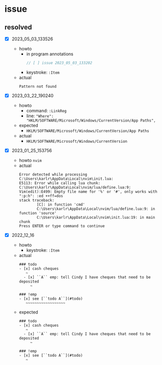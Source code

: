 # issue

## resolved

- [x] 2023_05_03_133526
  - howto
    - in program annotations
      ```cpp
      // [ ] issue 2023_05_03_133202
      ```
    - keystroke: ``:Item``
  - actual
    ```
    Pattern not found
    ```

- [x] 2023_03_22_190240
  - howto
    - command: ``:LinkReg``
    - line: ``"Where": "HKLM/SOFTWARE/Microsoft/Windows/CurrentVersion/App Paths",``
  - expected
    - ``HKLM/SOFTWARE/Microsoft/Windows/CurrentVersion/App Paths``
  - actual
    - ``HKLM/SOFTWARE/Microsoft/Windows/CurrentVersion``

- [x] 2023_01_25_153756
  - howto
    ``nvim``
  - actual
    ```
    Error detected while processing C:\Users\karlr\AppData\Local\nvim\init.lua:
    E5113: Error while calling lua chunk: C:\Users\karlr\AppData\Local\nvim/lua/define.lua:9: Vim(edit):E499: Empty file name for '%' or '#', only works with ":p:h": :ed ++ff=dos
    stack traceback:
            [C]: in function 'cmd'
            C:\Users\karlr\AppData\Local\nvim/lua/define.lua:9: in function 'source'
            C:\Users\karlr\AppData\Local\nvim\init.lua:19: in main chunk
    Press ENTER or type command to continue
    ```

- [x] 2022_12_16
  - howto
    - keystroke: ``:Item``
  - actual
    ```
    ### todo
    - [x] cash cheques
       ~
      - [x] ``A`` emp: tell Cindy I have cheques that need to be deposited
         ~

    ### !emp
    - [x] see [``todo A``](#todo)
       ~~~~~~~~~~~~~~~~~~
    ```
  - expected
    ```
    ### todo
    - [x] cash cheques
       ~
      - [x] ``A`` emp: tell Cindy I have cheques that need to be deposited
         ~

    ### !emp
    - [x] see [``todo A``](#todo)
       ~
    ```


